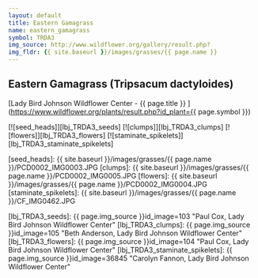 ```yaml
---
layout: default
title: Eastern Gamagrass
name: eastern_gamagrass
symbol: TRDA3
img_source: http://www.wildflower.org/gallery/result.php?
img_fldr: {{ site.baseurl }}/images/grasses/{{ page.name }}
---
```

## Eastern Gamagrass (Tripsacum dactyloides)

[Lady Bird Johnson Wildflower Center - {{ page.title }} ](https://www.wildflower.org/plants/result.php?id_plant={{ page.symbol }})

[![seed_heads]][lbj_TRDA3_seeds]
[![clumps]][lbj_TRDA3_clumps]
[![flowers]][lbj_TRDA3_flowers]
[![staminate_spikelets]][lbj_TRDA3_staminate_spikelets]

[seed_heads]: {{ site.baseurl }}/images/grasses/{{ page.name }}/PCD0002_IMG0003.JPG
[clumps]: {{ site.baseurl }}/images/grasses/{{ page.name }}/PCD0002_IMG0005.JPG
[flowers]: {{ site.baseurl }}/images/grasses/{{ page.name }}/PCD0002_IMG0004.JPG
[staminate_spikelets]: {{ site.baseurl }}/images/grasses/{{ page.name }}/CF_IMG0462.JPG

[lbj_TRDA3_seeds]: {{ page.img_source }}id_image=103 "Paul Cox, Lady Bird Johnson Wildflower Center"
[lbj_TRDA3_clumps]: {{ page.img_source }}id_image=105 "Beth Anderson, Lady Bird Johnson Wildflower Center"
[lbj_TRDA3_flowers]: {{ page.img_source }}id_image=104 "Paul Cox, Lady Bird Johnson Wildflower Center"
[lbj_TRDA3_staminate_spikelets]: {{ page.img_source }}id_image=36845 "Carolyn Fannon, Lady Bird Johnson Wildflower Center"
